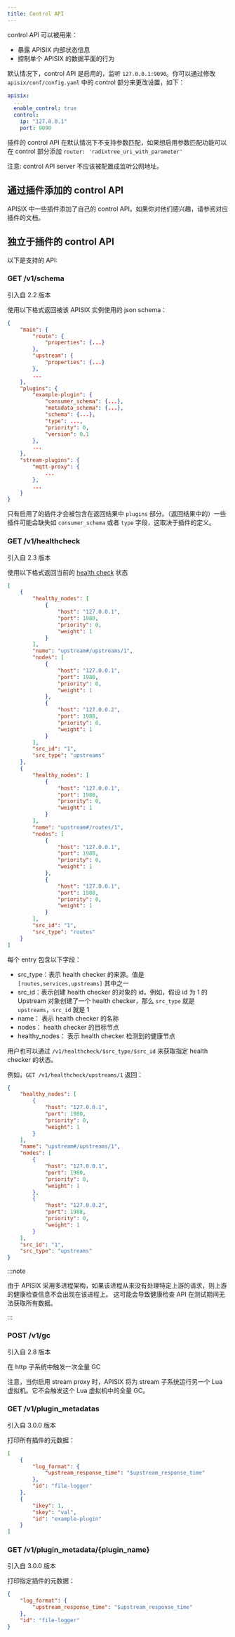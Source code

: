 ```yaml
---
title: Control API
---
```


<!--
#
# Licensed to the Apache Software Foundation (ASF) under one or more
# contributor license agreements.  See the NOTICE file distributed with
# this work for additional information regarding copyright ownership.
# The ASF licenses this file to You under the Apache License, Version 2.0
# (the "License"); you may not use this file except in compliance with
# the License.  You may obtain a copy of the License at
#
#     http://www.apache.org/licenses/LICENSE-2.0
#
# Unless required by applicable law or agreed to in writing, software
# distributed under the License is distributed on an "AS IS" BASIS,
# WITHOUT WARRANTIES OR CONDITIONS OF ANY KIND, either express or implied.
# See the License for the specific language governing permissions and
# limitations under the License.
#
-->

control API 可以被用来：

* 暴露 APISIX 内部状态信息
* 控制单个 APISIX 的数据平面的行为

默认情况下，control API 是启用的，监听 `127.0.0.1:9090`。你可以通过修改 `apisix/conf/config.yaml` 中的 control 部分来更改设置，如下：

```yaml
apisix:
  ...
  enable_control: true
  control:
    ip: "127.0.0.1"
    port: 9090
```

插件的 control API 在默认情况下不支持参数匹配，如果想启用参数匹配功能可以在 control 部分添加 `router: 'radixtree_uri_with_parameter'`

注意: control API server 不应该被配置成监听公网地址。

## 通过插件添加的 control API

APISIX 中一些插件添加了自己的 control API。如果你对他们感兴趣，请参阅对应插件的文档。

## 独立于插件的 control API

以下是支持的 API:

### GET /v1/schema

引入自 2.2 版本

使用以下格式返回被该 APISIX 实例使用的 json schema：

```json
{
    "main": {
        "route": {
            "properties": {...}
        },
        "upstream": {
            "properties": {...}
        },
        ...
    },
    "plugins": {
        "example-plugin": {
            "consumer_schema": {...},
            "metadata_schema": {...},
            "schema": {...},
            "type": ...,
            "priority": 0,
            "version": 0.1
        },
        ...
    },
    "stream-plugins": {
        "mqtt-proxy": {
            ...
        },
        ...
    }
}
```

只有启用了的插件才会被包含在返回结果中 `plugins` 部分。（返回结果中的）一些插件可能会缺失如 `consumer_schema` 或者 `type` 字段，这取决于插件的定义。

### GET /v1/healthcheck

引入自 2.3 版本

使用以下格式返回当前的 [health check](health-check.md) 状态

```json
[
    {
        "healthy_nodes": [
            {
                "host": "127.0.0.1",
                "port": 1980,
                "priority": 0,
                "weight": 1
            }
        ],
        "name": "upstream#/upstreams/1",
        "nodes": [
            {
                "host": "127.0.0.1",
                "port": 1980,
                "priority": 0,
                "weight": 1
            },
            {
                "host": "127.0.0.2",
                "port": 1988,
                "priority": 0,
                "weight": 1
            }
        ],
        "src_id": "1",
        "src_type": "upstreams"
    },
    {
        "healthy_nodes": [
            {
                "host": "127.0.0.1",
                "port": 1980,
                "priority": 0,
                "weight": 1
            }
        ],
        "name": "upstream#/routes/1",
        "nodes": [
            {
                "host": "127.0.0.1",
                "port": 1980,
                "priority": 0,
                "weight": 1
            },
            {
                "host": "127.0.0.1",
                "port": 1988,
                "priority": 0,
                "weight": 1
            }
        ],
        "src_id": "1",
        "src_type": "routes"
    }
]
```

每个 entry 包含以下字段：

* src_type：表示 health checker 的来源。值是 `[routes,services,upstreams]` 其中之一
* src_id：表示创建 health checker 的对象的 id。例如，假设 id 为 1 的 Upstream 对象创建了一个 health checker，那么 `src_type` 就是 `upstreams`，`src_id` 就是 1
* name： 表示 health checker 的名称
* nodes： health checker 的目标节点
* healthy_nodes： 表示 health checker 检测到的健康节点

用户也可以通过 `/v1/healthcheck/$src_type/$src_id` 来获取指定 health checker 的状态。

例如，`GET /v1/healthcheck/upstreams/1` 返回：

```json
{
    "healthy_nodes": [
        {
            "host": "127.0.0.1",
            "port": 1980,
            "priority": 0,
            "weight": 1
        }
    ],
    "name": "upstream#/upstreams/1",
    "nodes": [
        {
            "host": "127.0.0.1",
            "port": 1980,
            "priority": 0,
            "weight": 1
        },
        {
            "host": "127.0.0.2",
            "port": 1988,
            "priority": 0,
            "weight": 1
        }
    ],
    "src_id": "1",
    "src_type": "upstreams"
}
```

:::note

由于 APISIX 采用多进程架构，如果该进程从来没有处理特定上游的请求，则上游的健康检查信息不会出现在该进程上。 这可能会导致健康检查 API 在测试期间无法获取所有数据。

:::

### POST /v1/gc

引入自 2.8 版本

在 http 子系统中触发一次全量 GC

注意，当你启用 stream proxy 时，APISIX 将为 stream 子系统运行另一个 Lua 虚拟机。它不会触发这个 Lua 虚拟机中的全量 GC。

### GET /v1/plugin_metadatas

引入自 3.0.0 版本

打印所有插件的元数据：

```json
[
    {
        "log_format": {
            "upstream_response_time": "$upstream_response_time"
        },
        "id": "file-logger"
    },
    {
        "ikey": 1,
        "skey": "val",
        "id": "example-plugin"
    }
]
```

### GET /v1/plugin_metadata/{plugin_name}

引入自 3.0.0 版本

打印指定插件的元数据：

```json
{
    "log_format": {
        "upstream_response_time": "$upstream_response_time"
    },
    "id": "file-logger"
}
```
